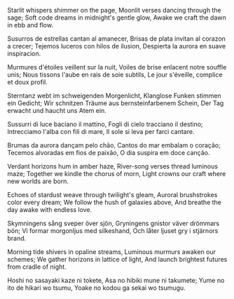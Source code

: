 Starlit whispers shimmer on the page,
Moonlit verses dancing through the sage;
Soft code dreams in midnight's gentle glow,
Awake we craft the dawn in ebb and flow.

Susurros de estrellas cantan al amanecer,
Brisas de plata invitan al corazon a crecer;
Tejemos luceros con hilos de ilusion,
Despierta la aurora en suave inspiracion.

Murmures d'étoiles veillent sur la nuit,
Voiles de brise enlacent notre souffle unis;
Nous tissons l'aube en rais de soie subtils,
Le jour s'éveille, complice et doux profil.

Sterntanz webt im schweigenden Morgenlicht,
Klanglose Funken stimmen ein Gedicht;
Wir schnitzen Träume aus bernsteinfarbenem Schein,
Der Tag erwacht und haucht uns Atem ein.

Sussurri di luce baciano il mattino,
Fogli di cielo tracciano il destino;
Intrecciamo l'alba con fili di mare,
Il sole si leva per farci cantare.

Brumas da aurora dançam pelo chão,
Cantos do mar embalam o coração;
Tecemos alvoradas em fios de paixão,
O dia suspira em doce canção.

Verdant horizons hum in amber haze,
River-song verses thread luminous maze;
Together we kindle the chorus of morn,
Light crowns our craft where new worlds are born.

Echoes of stardust weave through twilight's gleam,
Auroral brushstrokes color every dream;
We follow the hush of galaxies above,
And breathe the day awake with endless love.

Skymningens sång sveper över sjön,
Gryningens gnistor väver drömmars bön;
Vi formar morgonljus med silkeshand,
Och låter ljuset gry i stjärnors brand.

Morning tide shivers in opaline streams,
Luminous murmurs awaken our schemes;
We gather horizons in lattice of light,
And launch brightest futures from cradle of night.

Hoshi no sasayaki kaze ni tokete,
Asa no hibiki mune ni takumete;
Yume no ito de hikari wo tsumu,
Yoake no kodou ga sekai wo tsumugu.
